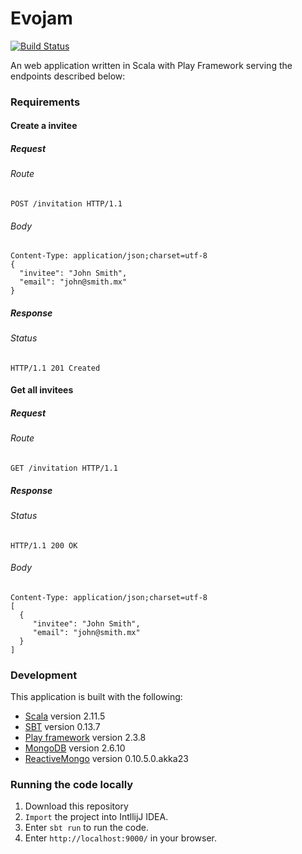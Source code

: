 # Evojam #

[![Build Status](https://travis-ci.org/KasonChan/evojam.svg)](https://travis-ci.org/KasonChan/evojam)

An web application written in Scala with Play Framework serving the endpoints 
described below:

### Requirements ###

#### Create a invitee ####

##### Request #####

###### Route ######

```
POST /invitation HTTP/1.1
```

###### Body ######

```
Content-Type: application/json;charset=utf-8
{
  "invitee": "John Smith",
  "email": "john@smith.mx"
}
```

##### Response #####

###### Status ######

```
HTTP/1.1 201 Created
```

#### Get all invitees ####

##### Request #####

###### Route ######

```
GET /invitation HTTP/1.1
```

##### Response #####

###### Status ######

```
HTTP/1.1 200 OK
```

###### Body ######

```
Content-Type: application/json;charset=utf-8
[
  {
     "invitee": "John Smith",
     "email": "john@smith.mx"
  }
]
```

### Development ###

This application is built with the following:

- [Scala](http://www.scala-lang.org/) version 2.11.5
- [SBT](http://www.scala-sbt.org/) version 0.13.7
- [Play framework](https://playframework.com/) version 2.3.8
- [MongoDB](https://www.mongodb.org/) version 2.6.10
- [ReactiveMongo](http://reactivemongo.org/) version 0.10.5.0.akka23

### Running the code locally ###

1. Download this repository
2. `Import` the project into IntllijJ IDEA.
3. Enter `sbt run` to run the code.
4. Enter `http://localhost:9000/` in your browser.

